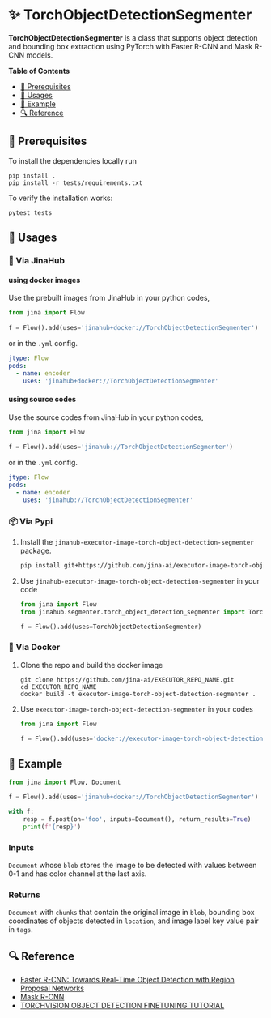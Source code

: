 # ✨ TorchObjectDetectionSegmenter

**TorchObjectDetectionSegmenter** is a class that supports object detection and bounding box extraction using PyTorch with Faster R-CNN and Mask R-CNN models.

<!-- START doctoc generated TOC please keep comment here to allow auto update -->
<!-- DON'T EDIT THIS SECTION, INSTEAD RE-RUN doctoc TO UPDATE -->
**Table of Contents**

- [🌱 Prerequisites](#-prerequisites)
- [🚀 Usages](#-usages)
- [🎉️ Example](#%EF%B8%8F-example)
- [🔍️ Reference](#%EF%B8%8F-reference)

<!-- END doctoc generated TOC please keep comment here to allow auto update -->

## 🌱 Prerequisites

To install the dependencies locally run 
```
pip install . 
pip install -r tests/requirements.txt
```
To verify the installation works:
```
pytest tests
```

## 🚀 Usages

### 🚚 Via JinaHub

#### using docker images
Use the prebuilt images from JinaHub in your python codes, 

```python
from jina import Flow
	
f = Flow().add(uses='jinahub+docker://TorchObjectDetectionSegmenter')
```

or in the `.yml` config.
	
```yaml
jtype: Flow
pods:
  - name: encoder
    uses: 'jinahub+docker://TorchObjectDetectionSegmenter'
```

#### using source codes
Use the source codes from JinaHub in your python codes,

```python
from jina import Flow
	
f = Flow().add(uses='jinahub://TorchObjectDetectionSegmenter')
```

or in the `.yml` config.

```yaml
jtype: Flow
pods:
  - name: encoder
    uses: 'jinahub://TorchObjectDetectionSegmenter'
```


### 📦️ Via Pypi

1. Install the `jinahub-executor-image-torch-object-detection-segmenter` package.

	```bash
	pip install git+https://github.com/jina-ai/executor-image-torch-object-detection-segmenter.git
	```

1. Use `jinahub-executor-image-torch-object-detection-segmenter` in your code

	```python
	from jina import Flow
	from jinahub.segmenter.torch_object_detection_segmenter import TorchObjectDetectionSegmenter
	
	f = Flow().add(uses=TorchObjectDetectionSegmenter)
	```


### 🐳 Via Docker

1. Clone the repo and build the docker image

	```shell
	git clone https://github.com/jina-ai/EXECUTOR_REPO_NAME.git
	cd EXECUTOR_REPO_NAME
	docker build -t executor-image-torch-object-detection-segmenter .
	```

1. Use `executor-image-torch-object-detection-segmenter` in your codes

	```python
	from jina import Flow
	
	f = Flow().add(uses='docker://executor-image-torch-object-detection-segmenter:latest')
	```
	

## 🎉️ Example 


```python
from jina import Flow, Document

f = Flow().add(uses='jinahub+docker://TorchObjectDetectionSegmenter')

with f:
    resp = f.post(on='foo', inputs=Document(), return_results=True)
	print(f'{resp}')
```

### Inputs 

`Document` whose `blob` stores the image to be detected with values between 0-1 and has color channel at the last axis.

### Returns

`Document` with `chunks` that contain the original image in `blob`, bounding box coordinates of objects detected in `location`, and image label key value pair in `tags`.


## 🔍️ Reference
- [Faster R-CNN: Towards Real-Time Object Detection with Region Proposal Networks](https://arxiv.org/abs/1506.01497)
- [Mask R-CNN](https://arxiv.org/abs/1703.06870)
- [TORCHVISION OBJECT DETECTION FINETUNING TUTORIAL](https://pytorch.org/tutorials/intermediate/torchvision_tutorial.html)

